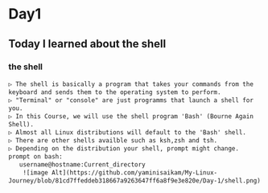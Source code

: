 # Day1
## Today I learned about the shell
### the shell
    ▷ The shell is basically a program that takes your commands from the keyboard and sends them to the operating system to perform.
    ▷ "Terminal" or "console" are just programms that launch a shell for you.
    ▷ In this Course, we will use the shell program 'Bash' (Bourne Again Shell).
    ▷ Almost all Linux distributions will default to the 'Bash' shell.
    ▷ There are other shells availble such as ksh,zsh and tsh.
    ▷ Depending on the distribution your shell, prompt might change.
    prompt on bash: 
       username@hostname:Current_directory
        ![image Alt](https://github.com/yaminisaikam/My-Linux-Journey/blob/81cd7ffeddeb318667a9263647ff6a8f9e3e820e/Day-1/shell.png)
